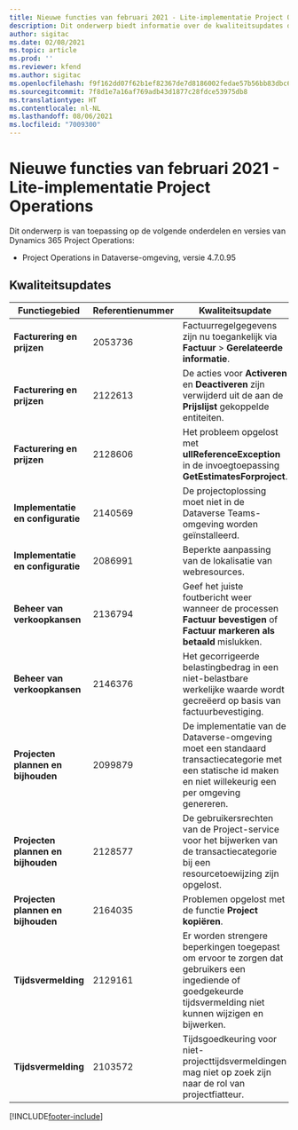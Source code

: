 ```yaml
---
title: Nieuwe functies van februari 2021 - Lite-implementatie Project Operations
description: Dit onderwerp biedt informatie over de kwaliteitsupdates die beschikbaar zijn in de release van februari 2021 voor de Lite-implementatie van Project Operations.
author: sigitac
ms.date: 02/08/2021
ms.topic: article
ms.prod: ''
ms.reviewer: kfend
ms.author: sigitac
ms.openlocfilehash: f9f162dd07f62b1ef82367de7d8186002fedae57b56bb83dbc6741232d70e4f6
ms.sourcegitcommit: 7f8d1e7a16af769adb43d1877c28fdce53975db8
ms.translationtype: HT
ms.contentlocale: nl-NL
ms.lasthandoff: 08/06/2021
ms.locfileid: "7009300"
---
```

# <a name="whats-new-february-2021---project-operations-lite-deployment"></a>Nieuwe functies van februari 2021 - Lite-implementatie Project Operations

Dit onderwerp is van toepassing op de volgende onderdelen en versies van Dynamics 365 Project Operations:

  - Project Operations in Dataverse-omgeving, versie 4.7.0.95

## <a name="quality-updates"></a>Kwaliteitsupdates

| **Functiegebied** | **Referentienummer** | **Kwaliteitsupdate** |
| --- | --- | --- |
| **Facturering en prijzen** | 2053736 | Factuurregelgegevens zijn nu toegankelijk via **Factuur** > **Gerelateerde informatie**. |
| **Facturering en prijzen** | 2122613 | De acties voor **Activeren** en **Deactiveren** zijn verwijderd uit de aan de **Prijslijst** gekoppelde entiteiten. |
| **Facturering en prijzen** | 2128606 | Het probleem opgelost met **ullReferenceException** in de invoegtoepassing **GetEstimatesForproject**. |
| **Implementatie en configuratie** | 2140569 | De projectoplossing moet niet in de Dataverse Teams-omgeving worden geïnstalleerd. |
| **Implementatie en configuratie** | 2086991 | Beperkte aanpassing van de lokalisatie van webresources. |
| **Beheer van verkoopkansen** | 2136794 | Geef het juiste foutbericht weer wanneer de processen **Factuur bevestigen** of **Factuur markeren als betaald** mislukken. |
| **Beheer van verkoopkansen** | 2146376 | Het gecorrigeerde belastingbedrag in een niet-belastbare werkelijke waarde wordt gecreëerd op basis van factuurbevestiging. |
| **Projecten plannen en bijhouden** | 2099879 | De implementatie van de Dataverse-omgeving moet een standaard transactiecategorie met een statische id maken en niet willekeurig een per omgeving genereren. |
| **Projecten plannen en bijhouden** | 2128577 | De gebruikersrechten van de Project-service voor het bijwerken van de transactiecategorie bij een resourcetoewijzing zijn opgelost. |
| **Projecten plannen en bijhouden** | 2164035 | Problemen opgelost met de functie **Project kopiëren**. |
| **Tijdsvermelding** | 2129161 | Er worden strengere beperkingen toegepast om ervoor te zorgen dat gebruikers een ingediende of goedgekeurde tijdsvermelding niet kunnen wijzigen en bijwerken. |
| **Tijdsvermelding** | 2103572 | Tijdsgoedkeuring voor niet-projecttijdsvermeldingen mag niet op zoek zijn naar de rol van projectfiatteur. |


[!INCLUDE[footer-include](../../includes/footer-banner.md)]